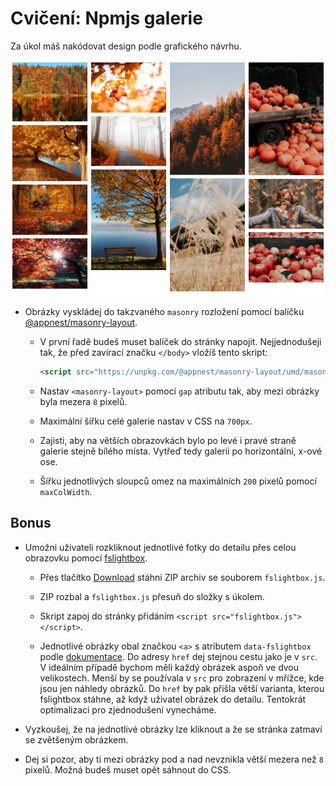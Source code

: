 # Cvičení: Npmjs galerie

Za úkol máš nakódovat design podle grafického návrhu.

![zadání](zadani/zadani.png)

- Obrázky vyskládej do takzvaného `masonry` rozložení pomocí balíčku [@appnest/masonry-layout](https://www.npmjs.com/package/@appnest/masonry-layout).

  - V první řadě budeš muset balíček do stránky napojit. Nejjednodušeji tak, že před zavírací značku `</body>` vložíš tento skript:

    ```html
    <script src="https://unpkg.com/@appnest/masonry-layout/umd/masonry-layout.min.js"></script>
    ```

  - Nastav `<masonry-layout>` pomocí `gap` atributu tak, aby mezi obrázky byla mezera `8` pixelů.

  - Maximální šířku celé galerie nastav v CSS na `700px`.

  - Zajisti, aby na větších obrazovkách bylo po levé i pravé straně galerie stejně bílého místa. Vytřeď tedy galerii po horizontální, x-ové ose.

  - Šířku jednotlivých sloupců omez na maximálních `200` pixelů pomocí `maxColWidth`.

## Bonus

- Umožni uživateli rozkliknout jednotlivé fotky do detailu přes celou obrazovku pomocí [fslightbox](https://www.npmjs.com/package/fslightbox).

  - Přes tlačítko [Download](https://fslightbox.com/javascript/download) stáhni ZIP archiv se souborem `fslightbox.js`.

  - ZIP rozbal a `fslightbox.js` přesuň do složky s úkolem.

  - Skript zapoj do stránky přidáním `<script src="fslightbox.js"></script>`.

  - Jednotlivé obrázky obal značkou `<a>` s atributem `data-fslightbox` podle [dokumentace](https://fslightbox.com/javascript/documentation/how-to-use). Do adresy `href` dej stejnou cestu jako je v `src`. V ideálním případě bychom měli každý obrázek aspoň ve dvou velikostech. Menší by se používala v `src` pro zobrazení v mřížce, kde jsou jen náhledy obrázků. Do `href` by pak přišla větší varianta, kterou fslightbox stáhne, až když uživatel obrázek do detailu. Tentokrát optimalizaci pro zjednodušení vynecháme.

- Vyzkoušej, že na jednotlivé obrázky lze kliknout a že se stránka zatmaví se zvětšeným obrázkem.

- Dej si pozor, aby ti mezi obrázky pod a nad nevznikla větší mezera než `8` pixelů. Možná budeš muset opět sáhnout do CSS.
